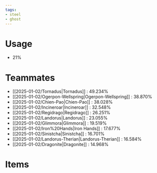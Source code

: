 ```yaml
---
tags:
- steel
- ghost
---
```

# Usage
- 21%
# Teammates
- [[2025-01-02/Tornadus|Tornadus]] : 49.234%
- [[2025-01-02/Ogerpon-Wellspring|Ogerpon-Wellspring]] : 38.870%
- [[2025-01-02/Chien-Pao|Chien-Pao]] : 38.028%
- [[2025-01-02/Incineroar|Incineroar]] : 32.548%
- [[2025-01-02/Regidrago|Regidrago]] : 26.251%
- [[2025-01-02/Landorus|Landorus]] : 23.055%
- [[2025-01-02/Glimmora|Glimmora]] : 19.519%
- [[2025-01-02/Iron%20Hands|Iron Hands]] : 17.677%
- [[2025-01-02/Sinistcha|Sinistcha]] : 16.701%
- [[2025-01-02/Landorus-Therian|Landorus-Therian]] : 16.584%
- [[2025-01-02/Dragonite|Dragonite]] : 14.968%
# Items